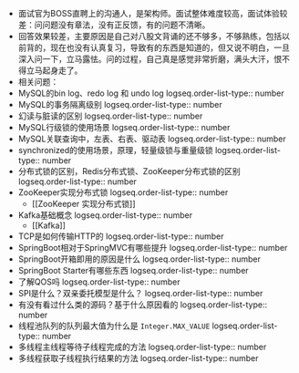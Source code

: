 - 面试官为BOSS直聘上的沟通人，是架构师。面试整体难度较高，面试体验较差：问问题没有章法，没有正反馈，有的问题不清晰。
- 回答效果较差，主要原因是自己对八股文背诵的还不够多，不够熟练，包括以前背的，现在也没有认真复习，导致有的东西是知道的，但又说不明白，一旦深入问一下，立马露怯。问的过程，自己真是感觉非常折磨，满头大汗，恨不得立马起身走了。
- 相关问题：
- MySQL的bin log、redo log 和 undo log
  logseq.order-list-type:: number
- MySQL的事务隔离级别
  logseq.order-list-type:: number
- 幻读与脏读的区别
  logseq.order-list-type:: number
- MySQL行级锁的使用场景
  logseq.order-list-type:: number
- MySQL关联查询中，左表、右表、驱动表
  logseq.order-list-type:: number
- synchronized的使用场景，原理，轻量级锁与重量级锁
  logseq.order-list-type:: number
- 分布式锁的区别，Redis分布式锁、ZooKeeper分布式锁的区别
  logseq.order-list-type:: number
- ZooKeeper实现分布式锁
  logseq.order-list-type:: number
	- [[ZooKeeper 实现分布式锁]]
- Kafka基础概念
  logseq.order-list-type:: number
	- [[Kafka]]
- TCP是如何传输HTTP的
  logseq.order-list-type:: number
- SpringBoot相对于SpringMVC有哪些提升
  logseq.order-list-type:: number
- SpringBoot开箱即用的原因是什么
  logseq.order-list-type:: number
- SpringBoot Starter有哪些东西
  logseq.order-list-type:: number
- 了解QOS吗
  logseq.order-list-type:: number
- SPI是什么？双亲委托模型是什么？
  logseq.order-list-type:: number
- 有没有看过什么类的源码？基于什么原因看的
  logseq.order-list-type:: number
- 线程池队列的队列最大值为什么是 `Integer.MAX_VALUE`
  logseq.order-list-type:: number
- 多线程主线程等待子线程完成的方法
  logseq.order-list-type:: number
- 多线程获取子线程执行结果的方法
  logseq.order-list-type:: number
